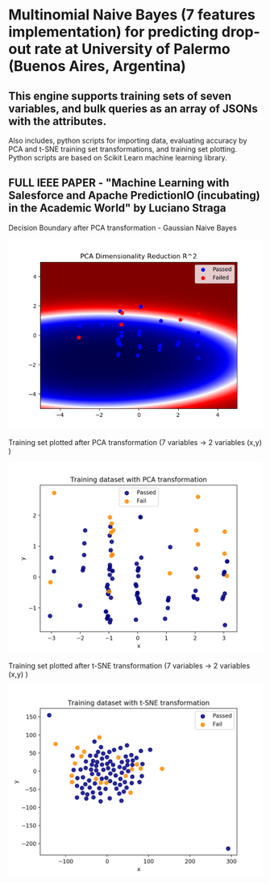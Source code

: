 # Multinomial Naive Bayes (7 features implementation) for predicting drop-out rate at University of Palermo (Buenos Aires, Argentina)

## This engine supports training sets of seven variables, and bulk queries as an array of JSONs with the attributes.

Also includes, python scripts for importing data, evaluating accuracy by PCA and t-SNE training set transformations, and training set plotting. Python scripts are based on Scikit Learn machine learning library.

## FULL IEEE PAPER - "Machine Learning with Salesforce and Apache PredictionIO (incubating) in the Academic World" by Luciano Straga 

Decision Boundary after PCA transformation - Gaussian Naive Bayes

![PCADecisionBoundary](https://github.com/lucianostraga/UniversityOfPalermo-PredictionIO/blob/master/images/decisionPCA.png)

Training set plotted after PCA transformation (7 variables -> 2 variables (x,y) )

![PCAset](https://github.com/lucianostraga/UniversityOfPalermo-PredictionIO/blob/master/images/TraningDataPCA.png)

Training set plotted after t-SNE transformation (7 variables -> 2 variables (x,y) )

![t-SNEset](https://github.com/lucianostraga/UniversityOfPalermo-PredictionIO/blob/master/images/TrainingDataTSNE.png)


